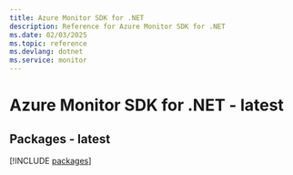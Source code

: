 ```yaml
---
title: Azure Monitor SDK for .NET
description: Reference for Azure Monitor SDK for .NET
ms.date: 02/03/2025
ms.topic: reference
ms.devlang: dotnet
ms.service: monitor
---
```

# Azure Monitor SDK for .NET - latest
## Packages - latest
[!INCLUDE [packages](monitor-index.md)]